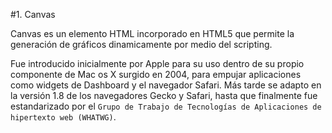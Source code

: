 #1. Canvas

Canvas es un elemento HTML incorporado en HTML5 que permite la generación de gráficos dinamicamente por medio del scripting.

Fue introducido inicialmente por Apple para su uso dentro de su propio componente de Mac os X surgido en 2004, para empujar aplicaciones como widgets de Dashboard y el navegador Safari. Más tarde se adapto en la versión 1.8 de los navegadores Gecko y Safari, hasta que finalmente fue estandarizado por el ```Grupo de Trabajo de Tecnologías de Aplicaciones de hipertexto web (WHATWG)```.
